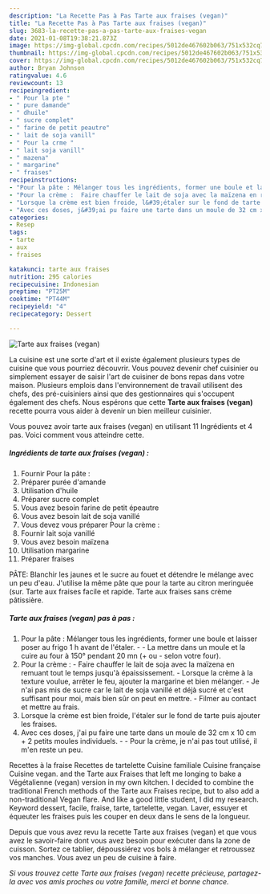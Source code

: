 ```yaml
---
description: "La Recette Pas à Pas Tarte aux fraises (vegan)"
title: "La Recette Pas à Pas Tarte aux fraises (vegan)"
slug: 3683-la-recette-pas-a-pas-tarte-aux-fraises-vegan
date: 2021-01-08T19:38:21.873Z
image: https://img-global.cpcdn.com/recipes/5012de467602b063/751x532cq70/tarte-aux-fraises-vegan-photo-principale-de-la-recette.jpg
thumbnail: https://img-global.cpcdn.com/recipes/5012de467602b063/751x532cq70/tarte-aux-fraises-vegan-photo-principale-de-la-recette.jpg
cover: https://img-global.cpcdn.com/recipes/5012de467602b063/751x532cq70/tarte-aux-fraises-vegan-photo-principale-de-la-recette.jpg
author: Bryan Johnson
ratingvalue: 4.6
reviewcount: 13
recipeingredient:
- " Pour la pte "
- " pure damande"
- " dhuile"
- " sucre complet"
- " farine de petit peautre"
- " lait de soja vanill"
- " Pour la crme "
- " lait soja vanill"
- " mazena"
- " margarine"
- " fraises"
recipeinstructions:
- "Pour la pâte : Mélanger tous les ingrédients, former une boule et laisser poser au frigo 1 h avant de l&#39;étaler.  La mettre dans un moule et la cuire au four à 150° pendant 20 mn (+ ou - selon votre four)."
- "Pour la crème :  Faire chauffer le lait de soja avec la maïzena en remuant tout le temps jusqu&#39;à épaississement. Lorsque la crème à la texture voulue, arrêter le feu, ajouter la margarine et bien mélanger. Je n&#39;ai pas mis de sucre car le lait de soja vanillé et déjà sucré et c&#39;est suffisant pour moi, mais bien sûr on peut en mettre. Filmer au contact et mettre au frais."
- "Lorsque la crème est bien froide, l&#39;étaler sur le fond de tarte puis ajouter les fraises."
- "Avec ces doses, j&#39;ai pu faire une tarte dans un moule de 32 cm x 10 cm + 2 petits moules individuels.  Pour la crème, je n&#39;ai pas tout utilisé, il m&#39;en reste un peu."
categories:
- Resep
tags:
- tarte
- aux
- fraises

katakunci: tarte aux fraises 
nutrition: 295 calories
recipecuisine: Indonesian
preptime: "PT25M"
cooktime: "PT44M"
recipeyield: "4"
recipecategory: Dessert

---
```



![Tarte aux fraises (vegan)](https://img-global.cpcdn.com/recipes/5012de467602b063/751x532cq70/tarte-aux-fraises-vegan-photo-principale-de-la-recette.jpg)

La cuisine est une sorte d'art et il existe également plusieurs types de cuisine que vous pourriez découvrir. Vous pouvez devenir chef cuisinier ou simplement essayer de saisir l'art de cuisiner de bons repas dans votre maison. Plusieurs emplois dans l'environnement de travail utilisent des chefs, des pré-cuisiniers ainsi que des gestionnaires qui s'occupent également des chefs. Nous espérons que cette <strong> Tarte aux fraises (vegan) </strong> recette pourra vous aider à devenir un bien meilleur cuisinier.

<!--inarticleads1-->

Vous pouvez avoir tarte aux fraises (vegan) en utilisant 11 Ingrédients et 4 pas. Voici comment vous atteindre cette.

##### Ingrédients de tarte aux fraises (vegan) :

1. Fournir  Pour la pâte :
1. Préparer  purée d&#39;amande
1. Utilisation  d&#39;huile
1. Préparer  sucre complet
1. Vous avez besoin  farine de petit épeautre
1. Vous avez besoin  lait de soja vanillé
1. Vous devez vous préparer  Pour la crème :
1. Fournir  lait soja vanillé
1. Vous avez besoin  maïzena
1. Utilisation  margarine
1. Préparer  fraises


PÂTE: Blanchir les jaunes et le sucre au fouet et détendre le mélange avec un peu d&#39;eau. J&#39;utilise la même pâte que pour la tarte au citron meringuée (sur. Tarte aux fraises facile et rapide. Tarte aux fraises sans crème pâtissière. 

<!--inarticleads2-->

##### Tarte aux fraises (vegan) pas à pas :

1. Pour la pâte : Mélanger tous les ingrédients, former une boule et laisser poser au frigo 1 h avant de l&#39;étaler. -  - La mettre dans un moule et la cuire au four à 150° pendant 20 mn (+ ou - selon votre four).
1. Pour la crème :  - Faire chauffer le lait de soja avec la maïzena en remuant tout le temps jusqu&#39;à épaississement. - Lorsque la crème à la texture voulue, arrêter le feu, ajouter la margarine et bien mélanger. - Je n&#39;ai pas mis de sucre car le lait de soja vanillé et déjà sucré et c&#39;est suffisant pour moi, mais bien sûr on peut en mettre. - Filmer au contact et mettre au frais.
1. Lorsque la crème est bien froide, l&#39;étaler sur le fond de tarte puis ajouter les fraises.
1. Avec ces doses, j&#39;ai pu faire une tarte dans un moule de 32 cm x 10 cm + 2 petits moules individuels. -  - Pour la crème, je n&#39;ai pas tout utilisé, il m&#39;en reste un peu.


Recettes à la fraise Recettes de tartelette Cuisine familiale Cuisine française Cuisine vegan. and the Tarte aux Fraises that left me longing to bake a Végétalienne (vegan) version in my own kitchen. I decided to combine the traditional French methods of the Tarte aux Fraises recipe, but to also add a non-traditional Vegan flare. And like a good little student, I did my research. Keyword dessert, facile, fraise, tarte, tartelette, vegan. Laver, essuyer et équeuter les fraises puis les couper en deux dans le sens de la longueur. 

<!--inarticleads1-->

<p>
Depuis que vous avez revu la recette Tarte aux fraises (vegan) et que vous avez le savoir-faire dont vous avez besoin pour exécuter dans la zone de cuisson. Sortez ce tablier, dépoussiérez vos bols à mélanger et retroussez vos manches. Vous avez un peu de cuisine à faire.
</p>

<p>
<i>Si vous trouvez cette Tarte aux fraises (vegan) recette précieuse, partagez-la avec vos amis proches ou votre famille, merci et bonne chance.</i>
</p>
